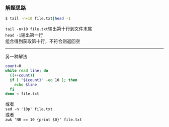 ### 解题思路
```bash
$ tail -n+10 file.txt|head -1
```
`tail -n+10 file.txt`输出第十行到文件末尾  
`head -1`输出第一行  
组合得到获取第十行，不符合则返回空

---------------------------------
另一种解法
```bash
count=0
while read line; do
  ((++count))
  if [ "${count}" -eq 10 ]; then
    echo $line
  fi
done < file.txt
```
或者  
`sed -n '10p' file.txt`  
或者  
`awk 'NR == 10 {print $0}' file.txt`
